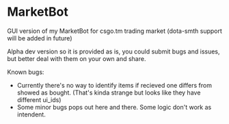 # MarketBot
GUI version of my MarketBot for csgo.tm trading market (dota-smth support will be added in future)

Alpha dev version so it is provided as is, you could submit bugs and issues, but better deal with them on your own and share.

Known bugs:
- Currently there's no way to identify items if recieved one differs from showed as bought. (That's kinda strange but looks like they have different ui_ids)
- Some minor bugs pops out here and there. Some logic don't work as intendent.

